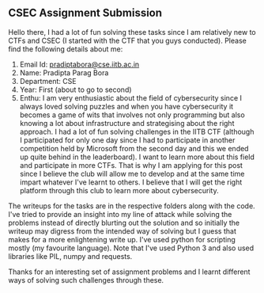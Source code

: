 ## CSEC Assignment Submission

Hello there, I had a lot of fun solving these tasks since I am relatively new to CTFs and CSEC (I started with the CTF that you guys conducted). Please find the following details about me:

1. Email Id: pradiptabora@cse.iitb.ac.in
2. Name: Pradipta Parag Bora
3. Department: CSE
4. Year: First (about to go to second)
5. Enthu: I am very enthusiastic about the field of cybersecurity since I always loved solving puzzles and when you have cybersecurity it becomes a game of wits that involves not only programming but also knowing a lot about infrastructure and strategising about the right approach. I had a lot of fun solving challenges in the IITB CTF (although I participated for only one day since I had to participate in another competition held by Microsoft from the second day and this we ended up quite behind in the leaderboard). I want to learn more about this field and participate in more CTFs. That is why I am applying for this post since I believe the club will allow me to develop and at the same time impart whatever I've learnt to others. I believe that I will get the right platform through this club to learn more about cybersecurity.


The writeups for the tasks are in the respective folders along with the code. I've tried to provide an insight into my line of attack while solving the problems instead of directly blurting out the solution and so initially the writeup may digress from the intended way of solving but I guess that makes for a more enlightening write up. I've used python for scripting mostly (my favourite language). Note that I've used Python 3 and also used libraries like PIL, numpy and requests.

Thanks for an interesting set of assignment problems and I learnt different ways of solving such challenges through these. 